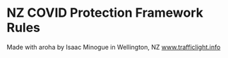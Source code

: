 # NZ COVID Protection Framework Rules
Made with aroha by Isaac Minogue in Wellington, NZ
www.trafficlight.info
